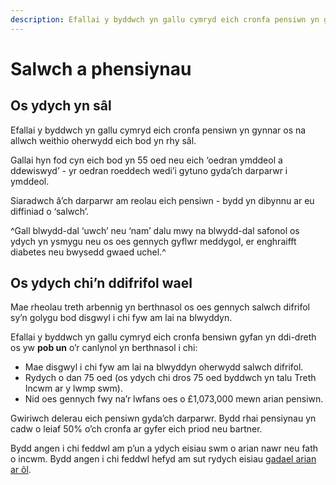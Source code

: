 ```yaml
---
description: Efallai y byddwch yn gallu cymryd eich cronfa pensiwn yn gynnar os ydych yn rhy sâl i weithio neu os oes gennych salwch difrifol sy’n golygu bod disgwyl i chi fyw am lai na blwyddyn.
---
```


# Salwch a phensiynau

## Os ydych yn sâl

Efallai y byddwch yn gallu cymryd eich cronfa pensiwn yn gynnar os na allwch weithio oherwydd eich bod yn rhy sâl.

Gallai hyn fod cyn eich bod yn 55 oed neu eich ‘oedran ymddeol a ddewiswyd’ - yr oedran roeddech wedi’i gytuno gyda’ch darparwr i ymddeol.

Siaradwch â’ch darparwr am reolau eich pensiwn - bydd yn dibynnu ar eu diffiniad o ‘salwch’.

^Gall blwydd-dal ‘uwch’ neu ‘nam’ dalu mwy na blwydd-dal safonol os ydych yn ysmygu neu os oes gennych gyflwr meddygol, er enghraifft diabetes neu bwysedd gwaed uchel.^

## Os ydych chi’n ddifrifol wael

Mae rheolau treth arbennig yn berthnasol os oes gennych salwch difrifol sy’n golygu bod disgwyl i chi fyw am lai na blwyddyn.

Efallai y byddwch yn gallu cymryd eich cronfa bensiwn gyfan yn ddi-dreth os yw **pob un** o’r canlynol yn berthnasol i chi:

- Mae disgwyl i chi fyw am lai na blwyddyn oherwydd salwch difrifol.
- Rydych o dan 75 oed (os ydych chi dros 75 oed byddwch yn talu Treth Incwm ar y lwmp swm).
- Nid oes gennych fwy na’r lwfans oes o £1,073,000 mewn arian pensiwn.

Gwiriwch delerau eich pensiwn gyda’ch darparwr. Bydd rhai pensiynau yn cadw o leiaf 50% o’ch cronfa ar gyfer eich priod neu bartner.

Bydd angen i chi feddwl am p’un a ydych eisiau swm o arian nawr neu fath o incwm. Bydd angen i chi feddwl hefyd am sut rydych eisiau [gadael arian ar ôl](/cy/when-you-die).
